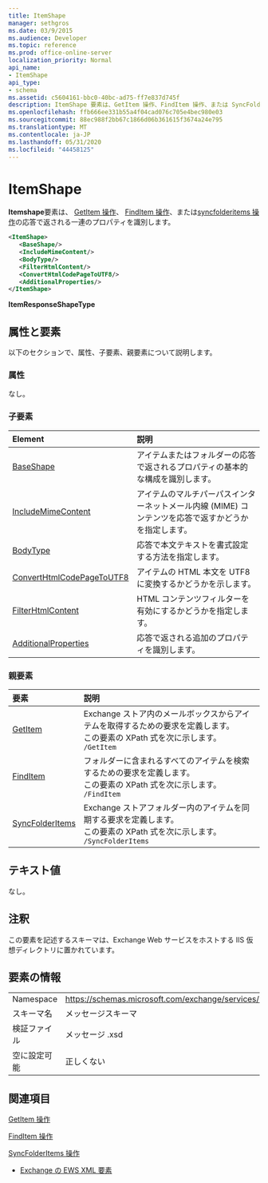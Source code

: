 ```yaml
---
title: ItemShape
manager: sethgros
ms.date: 03/9/2015
ms.audience: Developer
ms.topic: reference
ms.prod: office-online-server
localization_priority: Normal
api_name:
- ItemShape
api_type:
- schema
ms.assetid: c5604161-bbc0-40bc-ad75-ff7e837d745f
description: ItemShape 要素は、GetItem 操作、FindItem 操作、または SyncFolderItems 操作の応答で返される一連のプロパティを識別します。
ms.openlocfilehash: ffb666ee331b55a4f04cad076c705e4bec980e03
ms.sourcegitcommit: 88ec988f2bb67c1866d06b361615f3674a24e795
ms.translationtype: MT
ms.contentlocale: ja-JP
ms.lasthandoff: 05/31/2020
ms.locfileid: "44458125"
---
```

# <a name="itemshape"></a>ItemShape

**Itemshape**要素は、 [GetItem 操作](getitem-operation.md)、 [FindItem 操作](finditem-operation.md)、または[syncfolderitems 操作](syncfolderitems-operation.md)の応答で返される一連のプロパティを識別します。 
  
```XML
<ItemShape>
   <BaseShape/>
   <IncludeMimeContent/>
   <BodyType/>
   <FilterHtmlContent/>
   <ConvertHtmlCodePageToUTF8/>
   <AdditionalProperties/>
</ItemShape>
```

 **ItemResponseShapeType**
## <a name="attributes-and-elements"></a>属性と要素

以下のセクションで、属性、子要素、親要素について説明します。
  
### <a name="attributes"></a>属性

なし。
  
### <a name="child-elements"></a>子要素

|**Element**|**説明**|
|:-----|:-----|
|[BaseShape](baseshape.md) <br/> |アイテムまたはフォルダーの応答で返されるプロパティの基本的な構成を識別します。  <br/> |
|[IncludeMimeContent](includemimecontent.md) <br/> |アイテムのマルチパーパスインターネットメール内線 (MIME) コンテンツを応答で返すかどうかを指定します。  <br/> |
|[BodyType](bodytype.md) <br/> |応答で本文テキストを書式設定する方法を指定します。  <br/> |
|[ConvertHtmlCodePageToUTF8](converthtmlcodepagetoutf8.md) <br/> |アイテムの HTML 本文を UTF8 に変換するかどうかを示します。  <br/> |
|[FilterHtmlContent](filterhtmlcontent.md) <br/> |HTML コンテンツフィルターを有効にするかどうかを指定します。  <br/> |
|[AdditionalProperties](additionalproperties.md) <br/> |応答で返される追加のプロパティを識別します。  <br/> |
   
### <a name="parent-elements"></a>親要素

|**要素**|**説明**|
|:-----|:-----|
|[GetItem](getitem.md) <br/> |Exchange ストア内のメールボックスからアイテムを取得するための要求を定義します。  <br/> この要素の XPath 式を次に示します。  <br/>  `/GetItem` <br/> |
|[FindItem](finditem.md) <br/> |フォルダーに含まれるすべてのアイテムを検索するための要求を定義します。  <br/> この要素の XPath 式を次に示します。  <br/>  `/FindItem` <br/> |
|[SyncFolderItems](syncfolderitems.md) <br/> |Exchange ストアフォルダー内のアイテムを同期する要求を定義します。  <br/> この要素の XPath 式を次に示します。  <br/>  `/SyncFolderItems` <br/> |
   
## <a name="text-value"></a>テキスト値

なし。
  
## <a name="remarks"></a>注釈

この要素を記述するスキーマは、Exchange Web サービスをホストする IIS 仮想ディレクトリに置かれています。
  
## <a name="element-information"></a>要素の情報

|||
|:-----|:-----|
|Namespace  <br/> |https://schemas.microsoft.com/exchange/services/2006/messages  <br/> |
|スキーマ名  <br/> |メッセージスキーマ  <br/> |
|検証ファイル  <br/> |メッセージ .xsd  <br/> |
|空に設定可能  <br/> |正しくない  <br/> |
   
## <a name="see-also"></a>関連項目




  [GetItem 操作](getitem-operation.md)
  

  [FindItem 操作](finditem-operation.md)
  
[SyncFolderItems 操作](syncfolderitems-operation.md)


- [Exchange の EWS XML 要素](ews-xml-elements-in-exchange.md)

